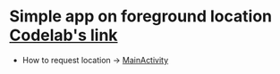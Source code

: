 # Simple app on foreground location [Codelab's link](https://codelabs.developers.google.com/codelabs/advanced-android-training-device-location/index.html?index=..%2F..advanced-android-training#0)

- How to request location -> [MainActivity](/19_Location/ForegroundLocation/app/src/main/java/com/justfabcodes/walkmyandroid/MainActivity.kt)
